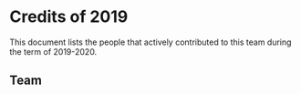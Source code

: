 # Credits of 2019
This document lists the people that actively contributed to this team during the term of 2019-2020.
## Team
